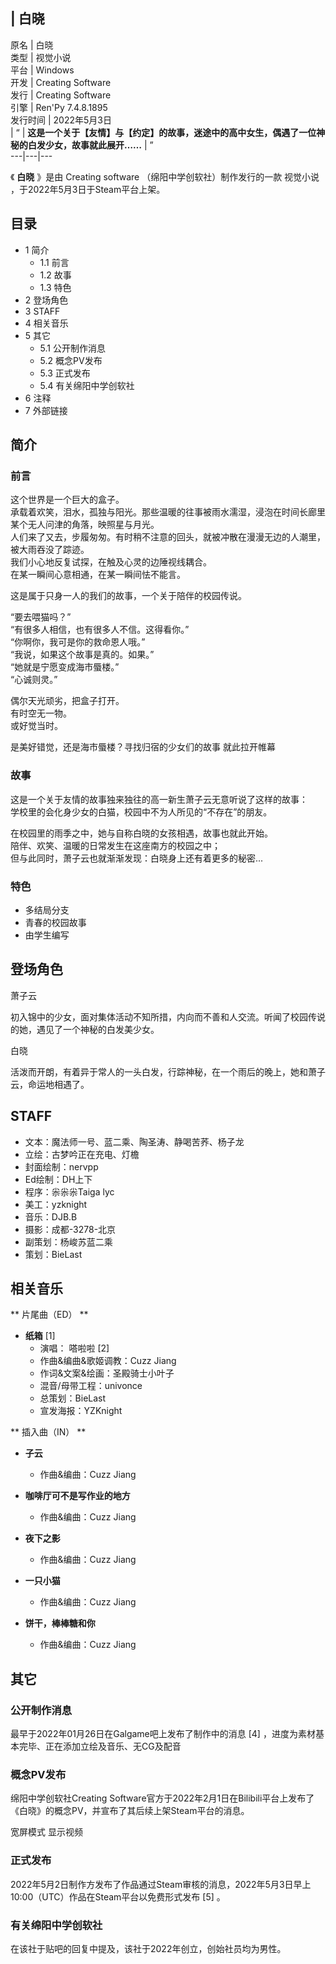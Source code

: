 |  白晓  
---  
原名  |  白晓   
类型  |  视觉小说   
平台  |  Windows   
开发  |  Creating Software   
发行  |  Creating Software   
引擎  |  Ren'Py 7.4.8.1895   
发行时间  |  2022年5月3日   
|  “  |  **这是一个关于【友情】与【约定】的故事，迷途中的高中女生，偶遇了一位神秘的白发少女，故事就此展开……** |  ”   
---|---|---  
  
《 **白晓** 》是由  Creating software  （绵阳中学创软社）制作发行的一款  视觉小说
，于2022年5月3日于Steam平台上架。

##  目录

  * 1  简介 
    * 1.1  前言 
    * 1.2  故事 
    * 1.3  特色 
  * 2  登场角色 
  * 3  STAFF 
  * 4  相关音乐 
  * 5  其它 
    * 5.1  公开制作消息 
    * 5.2  概念PV发布 
    * 5.3  正式发布 
    * 5.4  有关绵阳中学创软社 
  * 6  注释 
  * 7  外部链接 

##  简介

###  前言

这个世界是一个巨大的盒子。  
承载着欢笑，泪水，孤独与阳光。那些温暖的往事被雨水濡湿，浸泡在时间长廊里某个无人问津的角落，映照星与月光。  
人们来了又去，步履匆匆。有时稍不注意的回头，就被冲散在漫漫无边的人潮里，被大雨吞没了踪迹。  
我们小心地反复试探，在触及心灵的边陲视线耦合。  
在某一瞬间心意相通，在某一瞬间怯不能言。  
  
这是属于只身一人的我们的故事，一个关于陪伴的校园传说。  
  
“要去喂猫吗？”  
“有很多人相信，也有很多人不信。这得看你。”  
“你啊你，我可是你的救命恩人哦。”  
“我说，如果这个故事是真的。如果。”  
“她就是宁愿变成海市蜃楼。”  
“心诚则灵。”  
  
偶尔天光顽劣，把盒子打开。  
有时空无一物。  
或好觉当时。

是美好错觉，还是海市蜃楼？寻找归宿的少女们的故事 就此拉开帷幕

###  故事

这是一个关于友情的故事独来独往的高一新生萧子云无意听说了这样的故事：  
学校里的会化身少女的白猫，校园中不为人所见的“不存在”的朋友。  
  
在校园里的雨季之中，她与自称白晓的女孩相遇，故事也就此开始。  
陪伴、欢笑、温暖的日常发生在这座南方的校园之中；  
但与此同时，萧子云也就渐渐发现：白晓身上还有着更多的秘密...

###  特色

  * 多结局分支 
  * 青春的校园故事 
  * 由学生编写 

##  登场角色

萧子云

初入锦中的少女，面对集体活动不知所措，内向而不善和人交流。听闻了校园传说的她，遇见了一个神秘的白发美少女。

白晓

活泼而开朗，有着异于常人的一头白发，行踪神秘，在一个雨后的晚上，她和萧子云，命运地相遇了。

##  STAFF

  * 文本：魔法师一号、蓝二乘、陶圣涛、静喝苦荞、杨子龙 
  * 立绘：古梦吟正在充电、灯檐 
  * 封面绘制：nervpp 
  * Ed绘制：DH上下 
  * 程序：尜尜尜Taiga lyc 
  * 美工：yzknight 
  * 音乐：DJB.B 
  * 摄影：成都-3278-北京 
  * 副策划：杨峻苏蓝二乘 
  * 策划：BieLast 

##  相关音乐

** 片尾曲（ED）  **

  * **纸箱** [1] 
    * 演唱：  嗒啦啦  [2] 
    * 作曲&编曲&歌姬调教：Cuzz Jiang 
    * 作词&文案&绘画：圣殿骑士小叶子 
    * 混音/母带工程：univonce 
    * 总策划：BieLast 
    * 宣发海报：YZKnight 

** 插入曲（IN）  **

  * **子云**
    * 作曲&编曲：Cuzz Jiang 

  * **咖啡厅可不是写作业的地方**
    * 作曲&编曲：Cuzz Jiang 

  * **夜下之影**
    * 作曲&编曲：Cuzz Jiang 

  * **一只小猫**
    * 作曲&编曲：Cuzz Jiang 

  * **饼干，棒棒糖和你**
    * 作曲&编曲：Cuzz Jiang 

##  其它

###  公开制作消息

最早于2022年01月26日在Galgame吧上发布了制作中的消息  [4]  ，进度为素材基本完毕、正在添加立绘及音乐、无CG及配音

###  概念PV发布

绵阳中学创软社Creating
Software官方于2022年2月1日在Bilibili平台上发布了《白晓》的概念PV，并宣布了其后续上架Steam平台的消息。

宽屏模式  显示视频

###  正式发布

2022年5月2日制作方发布了作品通过Steam审核的消息，2022年5月3日早上10:00（UTC）作品在Steam平台以免费形式发布  [5]  。

###  有关绵阳中学创软社

在该社于贴吧的回复中提及，该社于2022年创立，创始社员均为男性。